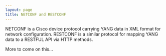 ```yaml
---
layout: page
title: NETCONF and RESTCONF
---
```


NETCONF is a Cisco device protocol carrying YANG data in XML format for network configuration. RESTCONF is a similar protocol for
mapping YANG data to a RESTFUL API via HTTP methods.

More to come on this...
